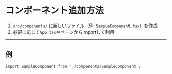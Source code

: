 # コンポーネント追加方法

1. `src/components/` に新しいファイル（例: `SampleComponent.tsx`）を作成
2. 必要に応じて`App.tsx`やページからimportして利用

---

## 例
```tsx
import SampleComponent from './components/SampleComponent';
```
